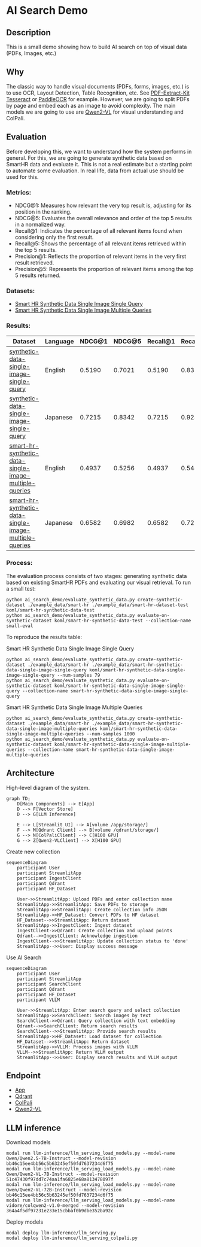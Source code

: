 # AI Search Demo 

## Description

This is a small demo showing how to build AI search on top of visual data (PDFs, Images, etc.)

## Why 

The classic way to handle visual documents (PDFs, forms, images, etc.) is to use OCR, Layout Detection, Table Recognition, etc. See [PDF-Extract-Kit](https://github.com/opendatalab/PDF-Extract-Kit) [Tesseract](https://github.com/tesseract-ocr/tesseract) or [PaddleOCR](https://github.com/PaddlePaddle/PaddleOCR) for example. However, we are going to split PDFs by page and embed each as an image to avoid complexity. The main models we are going to use are [Qwen2-VL](https://arxiv.org/abs/2409.12191) for visual understanding and ColPali.


## Evaluation

Before developing this, we want to understand how the system performs in general. For this, we are going to generate synthetic data based on SmartHR data and evaluate it. This is not a real estimate but a starting point to automate some evaluation. In real life, data from actual use should be used for this.


### Metrics: 

- NDCG@1: Measures how relevant the very top result is, adjusting for its position in the ranking.
- NDCG@5: Evaluates the overall relevance and order of the top 5 results in a normalized way.
- Recall@1: Indicates the percentage of all relevant items found when considering only the first result.
- Recall@5: Shows the percentage of all relevant items retrieved within the top 5 results.
- Precision@1: Reflects the proportion of relevant items in the very first result retrieved.
- Precision@5: Represents the proportion of relevant items among the top 5 results returned.

### Datasets:

- [Smart HR Synthetic Data Single Image Single Query](https://huggingface.co/datasets/koml/smart-hr-synthetic-data-single-image-single-query)
- [Smart HR Synthetic Data Single Image Multiple Queries](https://huggingface.co/datasets/koml/smart-hr-synthetic-data-single-image-multiple-queries)

### Results:

| Dataset | Language | NDCG@1 | NDCG@5 | Recall@1 | Recall@5 | Precision@1 | Precision@5 |
|---------|----------|--------|--------|----------|----------|-------------|-------------|
| [synthetic-data-single-image-single-query](https://huggingface.co/datasets/koml/smart-hr-synthetic-data-single-image-single-query) | English  | 0.5190 | 0.7021 | 0.5190   | 0.8354   | 0.5190      | 0.1671      |
| [synthetic-data-single-image-single-query](https://huggingface.co/datasets/koml/smart-hr-synthetic-data-single-image-single-query) | Japanese | 0.7215 | 0.8342 | 0.7215   | 0.9241   | 0.7215      | 0.1848      |
| [smart-hr-synthetic-data-single-image-multiple-queries](https://huggingface.co/datasets/koml/smart-hr-synthetic-data-single-image-multiple-queries) | English  | 0.4937 | 0.5256 | 0.4937   | 0.5443   | 0.4937      | 0.1089      |
| [smart-hr-synthetic-data-single-image-multiple-queries](https://huggingface.co/datasets/koml/smart-hr-synthetic-data-single-image-multiple-queries) | Japanese | 0.6582 | 0.6982 | 0.6582   | 0.7215   | 0.6582      | 0.1443      |


### Process:

The evaluation process consists of two stages: generating synthetic data based on existing SmartHR PDFs and evaluating our visual retrieval. To run a small test:

```
python ai_search_demo/evaluate_synthetic_data.py create-synthetic-dataset ./example_data/smart-hr ./example_data/smart-hr-dataset-test koml/smart-hr-synthetic-data-test
python ai_search_demo/evaluate_synthetic_data.py evaluate-on-synthetic-dataset koml/smart-hr-synthetic-data-test --collection-name small-eval
```

To reproduce the results table:

Smart HR Synthetic Data Single Image Single Query

```
python ai_search_demo/evaluate_synthetic_data.py create-synthetic-dataset ./example_data/smart-hr ./example_data/smart-hr-synthetic-data-single-image-single-query koml/smart-hr-synthetic-data-single-image-single-query --num-samples 79
python ai_search_demo/evaluate_synthetic_data.py evaluate-on-synthetic-dataset koml/smart-hr-synthetic-data-single-image-single-query --collection-name smart-hr-synthetic-data-single-image-single-query
```

Smart HR Synthetic Data Single Image Multiple Queries

```
python ai_search_demo/evaluate_synthetic_data.py create-synthetic-dataset ./example_data/smart-hr ./example_data/smart-hr-synthetic-data-single-image-multiple-queries koml/smart-hr-synthetic-data-single-image-multiple-queries --num-samples 1000
python ai_search_demo/evaluate_synthetic_data.py evaluate-on-synthetic-dataset koml/smart-hr-synthetic-data-single-image-multiple-queries --collection-name smart-hr-synthetic-data-single-image-multiple-queries
```

## Architecture 

High-level diagram of the system.


```mermaid
graph TD;
    D[Main Components] --> E[App]
    D --> F[Vector Store]
    D --> G[LLM Inference]

    E --> L[Streamlit UI] --> A[volume /app/storage/] 
    F --> M[Qdrant Client] --> B[volume /qdrant/storage/] 
    G --> N[ColPaliClient] --> C[H100 GPU] 
    G --> Z[Qwen2-VLClient] --> X[H100 GPU] 
```


Create new collection

```mermaid
sequenceDiagram
    participant User
    participant StreamlitApp
    participant IngestClient
    participant Qdrant
    participant HF_Dataset

    User->>StreamlitApp: Upload PDFs and enter collection name
    StreamlitApp->>StreamlitApp: Save PDFs to storage
    StreamlitApp->>StreamlitApp: Create collection info JSON
    StreamlitApp->>HF_Dataset: Convert PDFs to HF dataset
    HF_Dataset-->>StreamlitApp: Return dataset
    StreamlitApp->>IngestClient: Ingest dataset
    IngestClient->>Qdrant: Create collection and upload points
    Qdrant-->>IngestClient: Acknowledge ingestion
    IngestClient-->>StreamlitApp: Update collection status to 'done'
    StreamlitApp-->>User: Display success message
```

Use AI Search

```mermaid
sequenceDiagram
    participant User
    participant StreamlitApp
    participant SearchClient
    participant Qdrant
    participant HF_Dataset
    participant VLLM

    User->>StreamlitApp: Enter search query and select collection
    StreamlitApp->>SearchClient: Search images by text
    SearchClient->>Qdrant: Query collection with text embedding
    Qdrant-->>SearchClient: Return search results
    SearchClient-->>StreamlitApp: Provide search results
    StreamlitApp->>HF_Dataset: Load dataset for collection
    HF_Dataset-->>StreamlitApp: Return dataset
    StreamlitApp->>VLLM: Process images with VLLM
    VLLM-->>StreamlitApp: Return VLLM output
    StreamlitApp-->>User: Display search results and VLLM output
```

## Endpoint

- [App](https://smart-hr-workshop.up.railway.app/)
- [Qdrant](https://qdrant.up.railway.app/dashboard)
- [ColPali](https://truskovskiyk--colpali-embedding-serve.modal.run/docs)
- [Qwen2-VL](https://truskovskiyk--qwen2-vllm-serve.modal.run/docs)

## LLM inference 

Download models

```
modal run llm-inference/llm_serving_load_models.py --model-name Qwen/Qwen2.5-7B-Instruct --model-revision bb46c15ee4bb56c5b63245ef50fd7637234d6f75
modal run llm-inference/llm_serving_load_models.py --model-name Qwen/Qwen2-VL-7B-Instruct --model-revision 51c47430f97dd7c74aa1fa6825e68a813478097f
modal run llm-inference/llm_serving_load_models.py --model-name Qwen/Qwen2-VL-72B-Instruct --model-revision bb46c15ee4bb56c5b63245ef50fd7637234d6f75
modal run llm-inference/llm_serving_load_models.py --model-name vidore/colqwen2-v1.0-merged --model-revision 364a4f5df97231e233e15cbbaf0b9dbe352ba92c
```

Deploy models

```
modal deploy llm-inference/llm_serving.py 
modal deploy llm-inference/llm_serving_colpali.py
```
